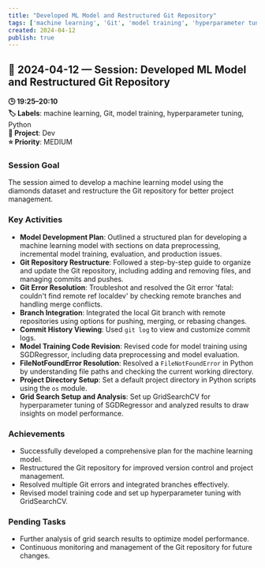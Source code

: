 ```yaml
---
title: "Developed ML Model and Restructured Git Repository"
tags: ['machine learning', 'Git', 'model training', 'hyperparameter tuning', 'Python']
created: 2024-04-12
publish: true
---
```


## 📅 2024-04-12 — Session: Developed ML Model and Restructured Git Repository

**🕒 19:25–20:10**  
**🏷️ Labels**: machine learning, Git, model training, hyperparameter tuning, Python  
**📂 Project**: Dev  
**⭐ Priority**: MEDIUM  


### Session Goal
The session aimed to develop a machine learning model using the diamonds dataset and restructure the Git repository for better project management.

### Key Activities
- **Model Development Plan**: Outlined a structured plan for developing a machine learning model with sections on data preprocessing, incremental model training, evaluation, and production issues.
- **Git Repository Restructure**: Followed a step-by-step guide to organize and update the Git repository, including adding and removing files, and managing commits and pushes.
- **Git Error Resolution**: Troubleshot and resolved the Git error 'fatal: couldn't find remote ref localdev' by checking remote branches and handling merge conflicts.
- **Branch Integration**: Integrated the local Git branch with remote repositories using options for pushing, merging, or rebasing changes.
- **Commit History Viewing**: Used `git log` to view and customize commit logs.
- **Model Training Code Revision**: Revised code for model training using SGDRegressor, including data preprocessing and model evaluation.
- **FileNotFoundError Resolution**: Resolved a `FileNotFoundError` in Python by understanding file paths and checking the current working directory.
- **Project Directory Setup**: Set a default project directory in Python scripts using the `os` module.
- **Grid Search Setup and Analysis**: Set up GridSearchCV for hyperparameter tuning of SGDRegressor and analyzed results to draw insights on model performance.

### Achievements
- Successfully developed a comprehensive plan for the machine learning model.
- Restructured the Git repository for improved version control and project management.
- Resolved multiple Git errors and integrated branches effectively.
- Revised model training code and set up hyperparameter tuning with GridSearchCV.

### Pending Tasks
- Further analysis of grid search results to optimize model performance.
- Continuous monitoring and management of the Git repository for future changes.
